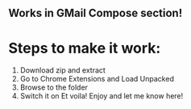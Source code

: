 ## Works in GMail Compose section!
# Steps to make it work:
1. Download zip and extract
2. Go to Chrome Extensions and Load Unpacked 
3. Browse to the folder
4. Switch it on 
Et voila!
Enjoy and let me know here!
